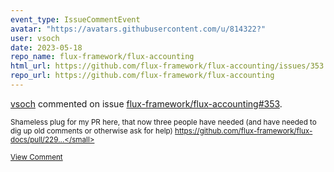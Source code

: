 ```yaml
---
event_type: IssueCommentEvent
avatar: "https://avatars.githubusercontent.com/u/814322?"
user: vsoch
date: 2023-05-18
repo_name: flux-framework/flux-accounting
html_url: https://github.com/flux-framework/flux-accounting/issues/353
repo_url: https://github.com/flux-framework/flux-accounting
---
```


<a href='https://github.com/vsoch' target='_blank'>vsoch</a> commented on issue <a href='https://github.com/flux-framework/flux-accounting/issues/353' target='_blank'>flux-framework/flux-accounting#353</a>.

<small>Shameless plug for my PR here, that now three people have needed (and have needed to dig up old comments or otherwise ask for help) https://github.com/flux-framework/flux-docs/pull/229...</small>

<a href='https://github.com/flux-framework/flux-accounting/issues/353' target='_blank'>View Comment</a>